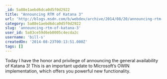 ```yaml
---
_id: 5a88e1aebd6dca0d5f0d2922
title: "Announcing RTM of Katana 3"
url: 'http://blogs.msdn.com/b/webdev/archive/2014/08/20/announcing-rtm-of-katana-3.aspx'
category: 5a88e1aebd6dca0d5f0d2922
slug: 'announcing-rtm-of-katana-3'
user_id: 5a83ce59d6eb0005c4ecda2c
username: 'bill-s'
createdOn: '2014-08-23T00:13:51.000Z'
tags: []
---
```


Today I have the honor and privilege of announcing the general availability of Katana 3! This is an important update to Microsoft’s OWIN implementation, which offers you powerful new functionality.

